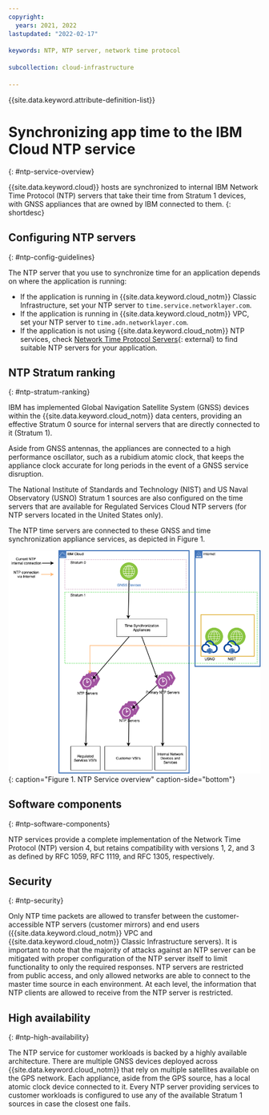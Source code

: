 ```yaml
---
copyright:
  years: 2021, 2022
lastupdated: "2022-02-17"

keywords: NTP, NTP server, network time protocol

subcollection: cloud-infrastructure

---
```


{{site.data.keyword.attribute-definition-list}}

# Synchronizing app time to the IBM Cloud NTP service
{: #ntp-service-overview}

{{site.data.keyword.cloud}} hosts are synchronized to internal IBM Network Time Protocol (NTP) servers that take their time from Stratum 1 devices, with GNSS appliances that are owned by IBM connected to them.
{: shortdesc}

## Configuring NTP servers
{: #ntp-config-guidelines}

The NTP server that you use to synchronize time for an application depends on where the application is running:

- If the application is running in {{site.data.keyword.cloud_notm}} Classic Infrastructure, set your NTP server to `time.service.networklayer.com`.
- If the application is running in {{site.data.keyword.cloud_notm}} VPC, set your NTP server to `time.adn.networklayer.com`.
- If the application is not using {{site.data.keyword.cloud_notm}} NTP services, check [Network Time Protocol Servers](https://support.ntp.org/bin/view/Servers){: external} to find suitable NTP servers for your application.

## NTP Stratum ranking
{: #ntp-stratum-ranking}

IBM has implemented Global Navigation Satellite System (GNSS) devices within the {{site.data.keyword.cloud_notm}} data centers, providing an effective Stratum 0 source for internal servers that are directly connected to it (Stratum 1).

Aside from GNSS antennas, the appliances are connected to a high performance oscillator, such as a rubidium atomic clock, that keeps the appliance clock accurate for long periods in the event of a GNSS service disruption.

The National Institute of Standards and Technology (NIST) and US Naval Observatory (USNO) Stratum 1 sources are also configured on the time servers that are available for Regulated Services Cloud NTP servers (for NTP servers located in the United States only).

The NTP time servers are connected to these GNSS and time synchronization appliance services, as depicted in Figure 1.

![NTP service overview](images/ntppublic.png){: caption="Figure 1. NTP Service overview" caption-side="bottom"}


## Software components
{: #ntp-software-components}

NTP services provide a complete implementation of the Network Time Protocol (NTP) version 4, but retains compatibility with versions 1, 2, and 3 as defined by RFC 1059, RFC 1119, and RFC 1305, respectively.

## Security
{: #ntp-security}

Only NTP time packets are allowed to transfer between the customer-accessible NTP servers (customer mirrors) and end users ({{site.data.keyword.cloud_notm}} VPC and {{site.data.keyword.cloud_notm}} Classic Infrastructure servers). It is important to note that the majority of attacks against an NTP server can be mitigated with proper configuration of the NTP server itself to limit functionality to only the required responses.  NTP servers are restricted from public access, and only allowed networks are able to connect to the master time source in each environment. At each level, the information that NTP clients are allowed to receive from the NTP server is restricted.

## High availability 
{: #ntp-high-availability} 

The NTP service for customer workloads is backed by a highly available architecture. There are multiple GNSS devices deployed across {{site.data.keyword.cloud_notm}} that rely on multiple satellites available on the GPS network. Each appliance, aside from the GPS source, has a local atomic clock device connected to it. Every NTP server providing services to customer workloads is configured to use any of the available Stratum 1 sources in case the closest one fails.
